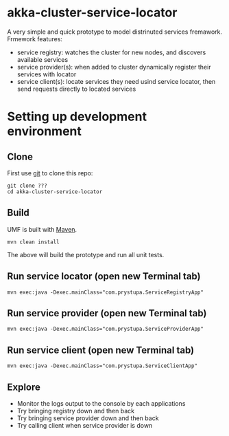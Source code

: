 akka-cluster-service-locator
============================

A very simple and quick prototype to model distrinuted services fremawork.
Frmework features:
  - service registry: watches the cluster for new nodes, and discovers available services
  - service provider(s): when added to cluster dynamically register their services with locator
  - service client(s): locate services they need usind service locator, then send requests directly to located services
  
  
# Setting up development environment

## Clone
First use [git](http://git-scm.com/) to clone this repo:

    git clone ???
    cd akka-cluster-service-locator

## Build
UMF is built with [Maven](http://maven.apache.org/).

    mvn clean install

The above will build the prototype and run all unit tests.

## Run service locator (open new Terminal tab)
    mvn exec:java -Dexec.mainClass="com.prystupa.ServiceRegistryApp"

## Run service provider (open new Terminal tab)
    mvn exec:java -Dexec.mainClass="com.prystupa.ServiceProviderApp"

## Run service client (open new Terminal tab)
    mvn exec:java -Dexec.mainClass="com.prystupa.ServiceClientApp"

## Explore
* Monitor the logs output to the console by each applications
* Try bringing registry down and then back
* Try bringing service provider down and then back
* Try calling client when service provider is down
